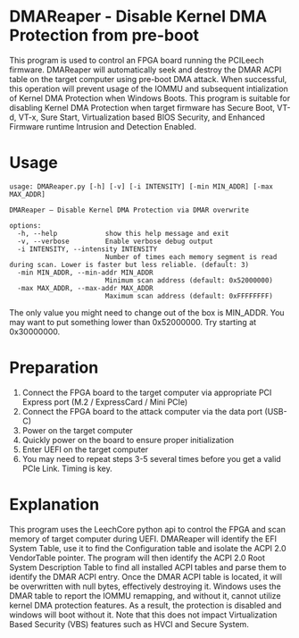 # DMAReaper - Disable Kernel DMA Protection from pre-boot
This program is used to control an FPGA board running the PCILeech firmware. DMAReaper will automatically seek and destroy the DMAR ACPI table on the target computer using pre-boot DMA attack. When successful, this operation will prevent usage of the IOMMU and subsequent intialization of Kernel DMA Protection when Windows Boots. This program is suitable for disabling Kernel DMA Protection when target firmware has Secure Boot, VT-d, VT-x, Sure Start, Virtualization based BIOS Security, and Enhanced Firmware runtime Intrusion and Detection Enabled.

# Usage
```
usage: DMAReaper.py [-h] [-v] [-i INTENSITY] [-min MIN_ADDR] [-max MAX_ADDR]

DMAReaper — Disable Kernel DMA Protection via DMAR overwrite

options:
  -h, --help            show this help message and exit
  -v, --verbose         Enable verbose debug output
  -i INTENSITY, --intensity INTENSITY
                        Number of times each memory segment is read during scan. Lower is faster but less reliable. (default: 3)
  -min MIN_ADDR, --min-addr MIN_ADDR
                        Minimum scan address (default: 0x52000000)
  -max MAX_ADDR, --max-addr MAX_ADDR
                        Maximum scan address (default: 0xFFFFFFFF)
```

The only value you might need to change out of the box is MIN_ADDR. You may want to put something lower than 0x52000000. Try starting at 0x30000000.

# Preparation
1. Connect the FPGA board to the target computer via appropriate PCI Express port (M.2 / ExpressCard / Mini PCIe)
2. Connect the FPGA board to the attack computer via the data port (USB-C)
3. Power on the target computer
4. Quickly power on the board to ensure proper initialization
5. Enter UEFI on the target computer
6. You may need to repeat steps 3-5 several times before you get a valid PCIe Link. Timing is key. 

# Explanation

This program uses the LeechCore python api to control the FPGA and scan memory of target computer during UEFI. DMAReaper will identify the EFI System Table, use it to find the Configuration table and isolate the ACPI 2.0 VendorTable pointer. The program will then identify the ACPI 2.0 Root System Description Table to find all installed ACPI tables and parse them to identify the DMAR ACPI entry. Once the DMAR ACPI table is located, it will be overwritten with null bytes, effectively destroying it. Windows uses the DMAR table to report the IOMMU remapping, and without it, cannot utilize kernel DMA protection features. As a result, the protection is disabled and windows will boot without it. Note that this does not impact Virtualization Based Security (VBS) features such as HVCI and Secure System. 

